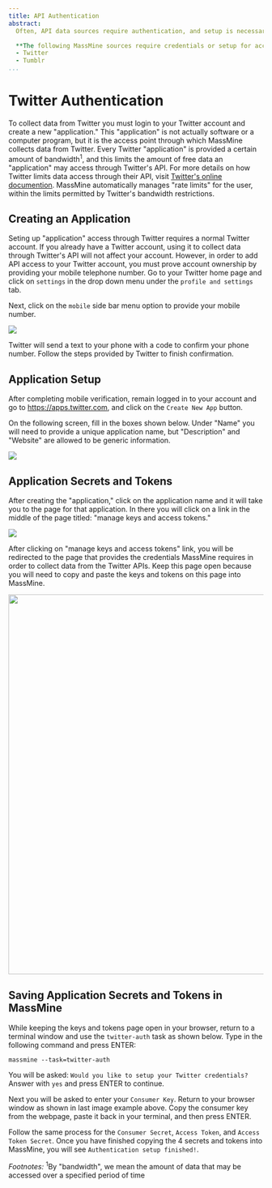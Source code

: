 ```yaml
---
title: API Authentication
abstract:
  Often, API data sources require authentication, and setup is necessary before MassMine can be authorized to collect data. This section explains how to access the required keys and tokens that allow API access, and how to save those credentials for use in ongoing data colletion projects. The steps below are a one-time setup. Once completed, MassMine will automatically connect to the available data sources for collection projects.

  **The following MassMine sources require credentials or setup for access:**
  - Twitter
  - Tumblr
...
```


# Twitter Authentication

To collect data from Twitter you must login to your Twitter account and create a new "application." This "application" is not actually software or a computer program, but it is the access point through which MassMine collects data from Twitter. Every Twitter "application" is provided a certain amount of bandwidth<sup>1</sup>, and this limits the amount of free data an "application" may access through Twitter's API. For more details on how Twitter limits data access through their API, visit [Twitter's online documention](https://dev.twitter.com/overview/documentation).  MassMine automatically manages "rate limits" for the user, within the limits permitted by Twitter's bandwidth restrictions.

## Creating an Application

Seting up "application" access through Twitter requires a normal Twitter account. If you already have a Twitter account, using it to collect data through Twitter's API will not affect your account. However, in order to add API access to your Twitter account, you must prove account ownership by providing your mobile telephone number. Go to your Twitter home page and click on `settings` in the drop down menu under the `profile and settings` tab.

Next, click on the `mobile` side bar menu option to provide your mobile number.

![](/images/mobile-twit.png)

Twitter will send a text to your phone with a code to confirm your phone number. Follow the steps provided by Twitter to finish confirmation.

## Application Setup

After completing mobile verification, remain logged in to your account and go to <https://apps.twitter.com>, and click on the `Create New App` button.

On the following screen, fill in the boxes shown below. Under "Name" you will need to provide a unique application name, but "Description" and "Website" are allowed to be generic information.

<img src="/images/create-app.png" class="img-fluid">

## Application Secrets and Tokens

After creating the "application," click on the application name and it will take you to the page for that application. In there you will click on a link in the middle of the page titled: "manage keys and access tokens."

<img src="/images/keys-click.png" class="img-fluid">

After clicking on "manage keys and access tokens" link, you will be redirected to the page that provides the credentials MassMine requires in order to collect data from the Twitter APIs. Keep this page open because you will need to copy and paste the keys and tokens on this page into MassMine.

<img src="/images/keys-tokens.png" width="750" class="img-fluid">

## Saving Application Secrets and Tokens in MassMine

While keeping the keys and tokens page open in your browser, return to a terminal window and use the `twitter-auth` task as shown below. Type in the following command and press ENTER:

    massmine --task=twitter-auth

You will be asked: `Would you like to setup your Twitter credentials?` Answer with `yes` and press ENTER to continue.

Next you will be asked to enter your `Consumer Key`. Return to your browser window as shown in last image example above. Copy the consumer key from the webpage, paste it back in your terminal, and then press ENTER.

Follow the same process for the `Consumer Secret`, `Access Token`, and `Access Token Secret`. Once you have finished copying the 4 secrets and tokens into MassMine, you will see `Authentication setup finished!`.


*Footnotes:*
<sup>1</sup>By "bandwidth", we mean the amount of data that may be accessed over a specified period of time
